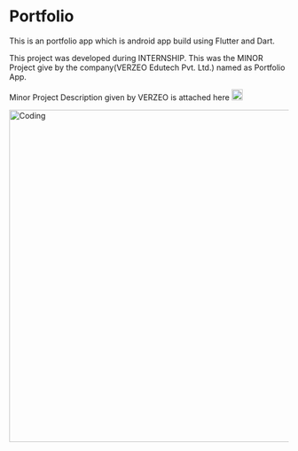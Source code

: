 # Portfolio
This is an portfolio app which is android app build using Flutter and Dart. 

This project was developed during INTERNSHIP. This was the MINOR Project give by the company(VERZEO Edutech Pvt. Ltd.) named as Portfolio App.

Minor Project Description given by VERZEO is attached here <img alt="Coding" width="20" src="https://github.com/sawantrohit144/Portfolio/blob/main/hand-down-solid.png">

<img alt="Coding" width="600" src="https://github.com/sawantrohit144/Portfolio/blob/main/Minor%20Project%20Description.PNG">
